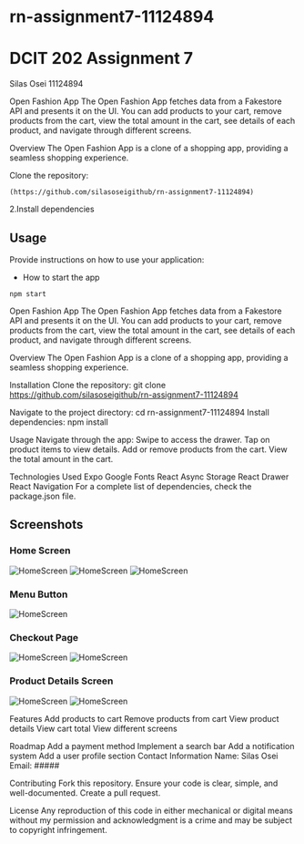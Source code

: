# rn-assignment7-11124894
# DCIT 202 Assignment 7
Silas Osei
11124894

Open Fashion App
The Open Fashion App fetches data from a Fakestore API and presents it on the UI. You can add products to your cart, remove products from the cart, view the total amount in the cart, see details of each product, and navigate through different screens.

Overview
The Open Fashion App is a clone of a shopping app, providing a seamless shopping experience.


Clone the repository:
```
(https://github.com/silasoseigithub/rn-assignment7-11124894)
```

2.Install dependencies

## Usage
Provide instructions on how to use your application:
- How to start the app 
```
npm start
```
Open Fashion App
The Open Fashion App fetches data from a Fakestore API and presents it on the UI. You can add products to your cart, remove products from the cart, view the total amount in the cart, see details of each product, and navigate through different screens.

Overview
The Open Fashion App is a clone of a shopping app, providing a seamless shopping experience.

Installation
Clone the repository:
git clone https://github.com/silasoseigithub/rn-assignment7-11124894

Navigate to the project directory:
cd rn-assignment7-11124894
Install dependencies:
npm install

Usage
Navigate through the app:
Swipe to access the drawer.
Tap on product items to view details.
Add or remove products from the cart.
View the total amount in the cart.

Technologies Used
Expo
Google Fonts
React Async Storage
React Drawer
React Navigation
For a complete list of dependencies, check the package.json file.

## Screenshots
### Home Screen
![HomeScreen](./screenshots/1.jpg)
![HomeScreen](./screenshots/2.jpg)
![HomeScreen](./screenshots/7.jpg)

### Menu Button
![HomeScreen](./screenshots/3.jpg)



### Checkout Page
![HomeScreen](./screenshots/4.jpg)
![HomeScreen](./screenshots/5.jpg)



### Product Details Screen
![HomeScreen](./screenshots/8.jpg)
![HomeScreen](./screenshots/6.jpg)


Features
Add products to cart
Remove products from cart
View product details
View cart total
View different screens

Roadmap
Add a payment method
Implement a search bar
Add a notification system
Add a user profile section
Contact Information
Name: Silas Osei
Email: #####

Contributing
Fork this repository.
Ensure your code is clear, simple, and well-documented.
Create a pull request.

License
Any reproduction of this code in either mechanical or digital means without my permission and acknowledgment is a crime and may be subject to copyright infringement.








